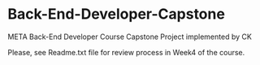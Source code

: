 # Back-End-Developer-Capstone
META Back-End Developer Course Capstone Project implemented by CK

Please, see Readme.txt file for review process in Week4 of the course.

